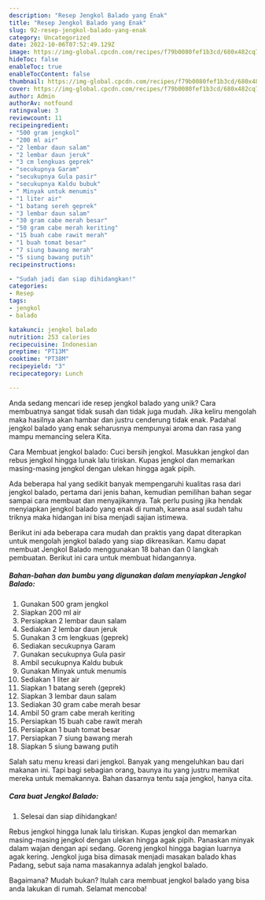 ```yaml
---
description: "Resep Jengkol Balado yang Enak"
title: "Resep Jengkol Balado yang Enak"
slug: 92-resep-jengkol-balado-yang-enak
category: Uncategorized
date: 2022-10-06T07:52:49.129Z
image: https://img-global.cpcdn.com/recipes/f79b0080fef1b3cd/680x482cq70/jengkol-balado-foto-resep-utama.jpg
hideToc: false
enableToc: true
enableTocContent: false
thumbnail: https://img-global.cpcdn.com/recipes/f79b0080fef1b3cd/680x482cq70/jengkol-balado-foto-resep-utama.jpg
cover: https://img-global.cpcdn.com/recipes/f79b0080fef1b3cd/680x482cq70/jengkol-balado-foto-resep-utama.jpg
author: Admin
authorAv: notfound
ratingvalue: 3
reviewcount: 11
recipeingredient:
- "500 gram jengkol"
- "200 ml air"
- "2 lembar daun salam"
- "2 lembar daun jeruk"
- "3 cm lengkuas geprek"
- "secukupnya Garam"
- "secukupnya Gula pasir"
- "secukupnya Kaldu bubuk"
- " Minyak untuk menumis"
- "1 liter air"
- "1 batang sereh geprek"
- "3 lembar daun salam"
- "30 gram cabe merah besar"
- "50 gram cabe merah keriting"
- "15 buah cabe rawit merah"
- "1 buah tomat besar"
- "7 siung bawang merah"
- "5 siung bawang putih"
recipeinstructions:

- "Sudah jadi dan siap dihidangkan!"
categories:
- Resep
tags:
- jengkol
- balado

katakunci: jengkol balado 
nutrition: 253 calories
recipecuisine: Indonesian
preptime: "PT13M"
cooktime: "PT38M"
recipeyield: "3"
recipecategory: Lunch

---
```





Anda sedang mencari ide resep jengkol balado yang unik? Cara membuatnya sangat tidak susah dan tidak juga mudah. Jika keliru mengolah maka hasilnya akan hambar dan justru cenderung tidak enak. Padahal jengkol balado yang enak seharusnya mempunyai aroma dan rasa yang mampu memancing selera Kita.





Cara Membuat jengkol balado: Cuci bersih jengkol. Masukkan jengkol dan rebus jengkol hingga lunak lalu tiriskan. Kupas jengkol dan memarkan masing-masing jengkol dengan ulekan hingga agak pipih.

Ada beberapa hal yang sedikit banyak mempengaruhi kualitas rasa dari jengkol balado, pertama dari jenis bahan, kemudian pemilihan bahan segar sampai cara membuat dan menyajikannya. Tak perlu pusing jika hendak menyiapkan jengkol balado yang enak di rumah, karena asal sudah tahu triknya maka hidangan ini bisa menjadi sajian istimewa.






Berikut ini ada beberapa cara mudah dan praktis yang dapat diterapkan untuk mengolah jengkol balado yang siap dikreasikan. Kamu dapat membuat Jengkol Balado menggunakan 18 bahan dan 0 langkah pembuatan. Berikut ini cara untuk membuat hidangannya.

<!--inarticleads1-->

##### Bahan-bahan dan bumbu yang digunakan dalam menyiapkan Jengkol Balado:

1. Gunakan 500 gram jengkol
1. Siapkan 200 ml air
1. Persiapkan 2 lembar daun salam
1. Sediakan 2 lembar daun jeruk
1. Gunakan 3 cm lengkuas (geprek)
1. Sediakan secukupnya Garam
1. Gunakan secukupnya Gula pasir
1. Ambil secukupnya Kaldu bubuk
1. Gunakan  Minyak untuk menumis
1. Sediakan 1 liter air
1. Siapkan 1 batang sereh (geprek)
1. Siapkan 3 lembar daun salam
1. Sediakan 30 gram cabe merah besar
1. Ambil 50 gram cabe merah keriting
1. Persiapkan 15 buah cabe rawit merah
1. Persiapkan 1 buah tomat besar
1. Persiapkan 7 siung bawang merah
1. Siapkan 5 siung bawang putih


Salah satu menu kreasi dari jengkol. Banyak yang mengeluhkan bau dari makanan ini. Tapi bagi sebagian orang, baunya itu yang justru memikat mereka untuk memakannya. Bahan dasarnya tentu saja jengkol, hanya cita. 

<!--inarticleads2-->

##### Cara buat Jengkol Balado:


1. Selesai dan siap dihidangkan!

Rebus jengkol hingga lunak lalu tiriskan. Kupas jengkol dan memarkan masing-masing jengkol dengan ulekan hingga agak pipih. Panaskan minyak dalam wajan dengan api sedang. Goreng jengkol hingga bagian luarnya agak kering. Jengkol juga bisa dimasak menjadi masakan balado khas Padang, sebut saja nama masakannya adalah jengkol balado. 

Bagaimana? Mudah bukan? Itulah cara membuat jengkol balado yang bisa anda lakukan di rumah. Selamat mencoba!
